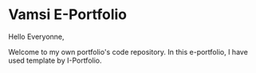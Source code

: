 # Vamsi E-Portfolio

Hello Everyonne,

Welcome to my own portfolio's code repository. In this e-portfolio, I have used template by I-Portfolio.



